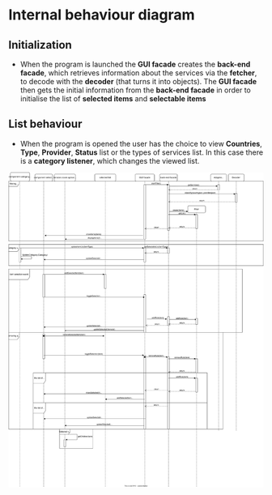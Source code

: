 # Internal behaviour diagram

## Initialization

- When the program is launched the **GUI facade** creates the **back-end facade**, which retrieves information about the services via the **fetcher**, to decode with the **decoder** (that turns it into objects). The **GUI facade** then gets the initial information from the **back-end facade** in order to initialise the list of **selected items** and **selectable items**

## List behaviour

- When the program is opened the user has the choice to view **Countries**, **Type**, **Provider**, **Status** list or the types of services list. In this case there is a **category listener**, which changes the viewed list.

![Alt text](./internal_behaviour.svg)

